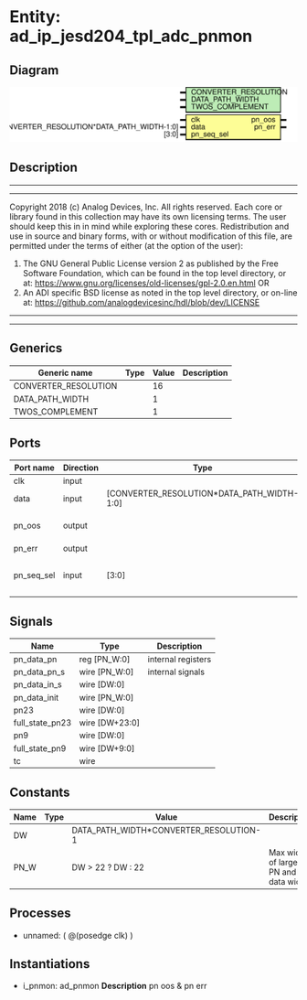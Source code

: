 # Entity: ad_ip_jesd204_tpl_adc_pnmon

## Diagram

![Diagram](ad_ip_jesd204_tpl_adc_pnmon.svg "Diagram")
## Description

***************************************************************************
 ***************************************************************************
 Copyright 2018 (c) Analog Devices, Inc. All rights reserved.
 Each core or library found in this collection may have its own licensing terms.
 The user should keep this in in mind while exploring these cores.
 Redistribution and use in source and binary forms,
 with or without modification of this file, are permitted under the terms of either
  (at the option of the user):
   1. The GNU General Public License version 2 as published by the
      Free Software Foundation, which can be found in the top level directory, or at:
 https://www.gnu.org/licenses/old-licenses/gpl-2.0.en.html
 OR
   2.  An ADI specific BSD license as noted in the top level directory, or on-line at:
 https://github.com/analogdevicesinc/hdl/blob/dev/LICENSE
 ***************************************************************************
 ***************************************************************************
 
## Generics

| Generic name         | Type | Value | Description |
| -------------------- | ---- | ----- | ----------- |
| CONVERTER_RESOLUTION |      | 16    |             |
| DATA_PATH_WIDTH      |      | 1     |             |
| TWOS_COMPLEMENT      |      | 1     |             |
## Ports

| Port name  | Direction | Type                                       | Description                               |
| ---------- | --------- | ------------------------------------------ | ----------------------------------------- |
| clk        | input     |                                            |                                           |
| data       | input     | [CONVERTER_RESOLUTION*DATA_PATH_WIDTH-1:0] | data interface                            |
| pn_oos     | output    |                                            | pn out of sync and error                  |
| pn_err     | output    |                                            |                                           |
| pn_seq_sel | input     | [3:0]                                      | processor interface PN9 (0x0), PN23 (0x1) |
## Signals

| Name            | Type           | Description         |
| --------------- | -------------- | ------------------- |
| pn_data_pn      | reg [PN_W:0]   | internal registers  |
| pn_data_pn_s    | wire [PN_W:0]  | internal signals    |
| pn_data_in_s    | wire [DW:0]    |                     |
| pn_data_init    | wire [PN_W:0]  |                     |
| pn23            | wire [DW:0]    |                     |
| full_state_pn23 | wire [DW+23:0] |                     |
| pn9             | wire [DW:0]    |                     |
| full_state_pn9  | wire [DW+9:0]  |                     |
| tc              | wire           |                     |
## Constants

| Name | Type | Value                                  | Description                             |
| ---- | ---- | -------------------------------------- | --------------------------------------- |
| DW   |      | DATA_PATH_WIDTH*CONVERTER_RESOLUTION-1 |                                         |
| PN_W |      | DW > 22 ? DW : 22                      | Max width of largest PN and data width  |
## Processes
- unnamed: ( @(posedge clk) )
## Instantiations

- i_pnmon: ad_pnmon
**Description**
pn oos & pn err

